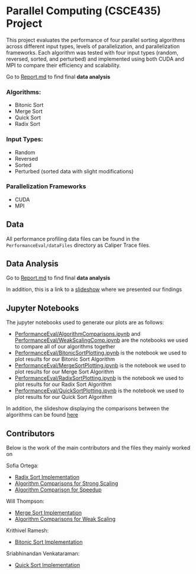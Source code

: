# Parallel Computing (CSCE435) Project

This project evaluates the performance of four parallel sorting algorithms across different input types, levels of parallelization, and parallelization frameworks. Each algorithm was tested with four input types (random, reversed, sorted, and perturbed) and implemented using both CUDA and MPI to compare their efficiency and scalability.

Go to [Report.md](./Report.md) to find final **data analysis**

### Algorithms:
- Bitonic Sort
- Merge Sort
- Quick Sort
- Radix Sort

### Input Types:
- Random
- Reversed
- Sorted
- Perturbed (sorted data with slight modifications)

### Parallelization Frameworks
- CUDA
- MPI 


## Data
All performance profiling data files can be found in the `PerformanceEval/dataFiles` directory as Caliper Trace files. 

## Data Analysis
Go to [Report.md](./Report.md) to find final **data analysis**

In addition, this is a link to a [slideshow](https://docs.google.com/presentation/d/1xVNeRjE2JDYVoHVwIL6yXYmSHAhrraA6gHH12zjqB2k/edit?usp=sharing) where we presented our findings

## Jupyter Notebooks
The jupyter notebooks used to generate our plots are as follows: 

- [PerformanceEval/AlgorithmComparisons.ipynb](./PerformanceEval/AlgorithmComparisons.ipynb) and [PerformanceEval/WeakScalingComp.ipynb](./PerformanceEval/WeakScalingComp.ipynb) are the notebooks we used to compare all of our algorithms together 
- [PerformanceEval/BitonicSortPlotting.ipynb](./PerformanceEval/BitonicSortPlotting.ipynb) is the notebook we used to plot results for our Bitonic Sort Algorithm
- [PerformanceEval/MergeSortPlotting.ipynb](./PerformanceEval/MergeSortPlotting.ipynb) is the notebook we used to plot results for our Merge Sort Algorithm
- [PerformanceEval/RadixSortPlotting.ipynb](./PerformanceEval/RadixSortPlotting.ipynb) is the notebook we used to plot results for our Radix Sort Algorithm
- [PerformanceEval/QuickSortPlotting.ipynb](./PerformanceEval/QuickSortPlotting.ipynb) is the notebook we used to plot results for our Quick Sort Algorithm


In addition, the slideshow displaying the comparisons between the algorithms can be found [here](https://docs.google.com/presentation/d/1xVNeRjE2JDYVoHVwIL6yXYmSHAhrraA6gHH12zjqB2k/edit?usp=sharing)

## Contributors
Below is the work of the main contributors and the files they mainly worked on 

Sofia Ortega:
- [Radix Sort Implementation](./Algorithms/radix/)
- [Algorithm Comparisons for Strong Scaling](./PerformanceEval/AlgorithmComparisons.ipynb)
- [Algorithm Comparison for Speedup](./PerformanceEval/AlgorithmComparisons.ipynb)

Will Thompson: 
- [Merge Sort Implementation](./Algorithms/MergeSort/)
- [Algorithm Comparisons for Weak Scaling](./PerformanceEval/WeakScalingComp.ipynb)

Krithivel Ramesh: 
- [Bitonic Sort Implementation](./Algorithms/Bitonic/)

Sriabhinandan Venkataraman: 
- [Quick Sort Implementation](./Algorithms/quicksort/)
